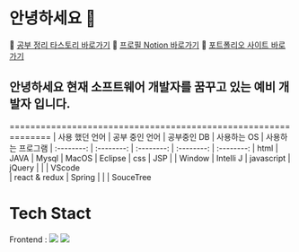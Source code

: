# 안녕하세요 👋


🔖 [공부 정리 타스토리 바로가기](https://duridan-program.tistory.com/)
🔖 [프로필 Notion 바로가기](https://www.notion.so/3b71fd9255d94f6489ec1898b07a87a8)
🔖 [포트폴리오 사이트  바로가기](https://minjun-portfolio.netlify.app/)


## 안녕하세요 현재 소프트웨어 개발자를 꿈꾸고 있는 예비 개발자 입니다.

============================================================== 
| 사용 했던 언어   | 공부 중인 언어  | 공부중인 DB  |  사용하는 OS  | 사용하는 프로그램
| :--------:     |    :--------: |  :--------:  | :--------: |  :--------:
| html           |     JAVA      |    Mysql     |   MacOS    |    Eclipse
| css            |     JSP       |              |   Window   |    Intelli J
| javascript     |     jQuery    |              |            |    VScode  
| react & redux  |     Spring    |              |            |    SouceTree 


# Tech Stact
Frontend : <img src="https://img.shields.io/badge/HTML-E34F26?style=flat-square&logo=HTML5&logoColor=white"/> <img src="https://img.shields.io/badge/CSS-1572B6?style=flat-square&logo=CSS3&logoColor=white"/>









